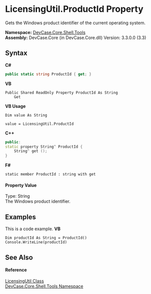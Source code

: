 # LicensingUtil.ProductId Property 
 

Gets the Windows product identifier of the current operating system.

**Namespace:**&nbsp;<a href="N_DevCase_Core_Shell_Tools">DevCase.Core.Shell.Tools</a><br />**Assembly:**&nbsp;DevCase.Core (in DevCase.Core.dll) Version: 3.3.0.0 (3.3)

## Syntax

**C#**<br />
``` C#
public static string ProductId { get; }
```

**VB**<br />
``` VB
Public Shared ReadOnly Property ProductId As String
	Get
```

**VB Usage**<br />
``` VB Usage
Dim value As String

value = LicensingUtil.ProductId

```

**C++**<br />
``` C++
public:
static property String^ ProductId {
	String^ get ();
}
```

**F#**<br />
``` F#
static member ProductId : string with get

```


#### Property Value
Type: String<br />The Windows product identifier.

## Examples
This is a code example. 
**VB**<br />
``` VB
Dim productId As String = ProductId()
Console.WriteLine(productId)
```


## See Also


#### Reference
<a href="T_DevCase_Core_Shell_Tools_LicensingUtil">LicensingUtil Class</a><br /><a href="N_DevCase_Core_Shell_Tools">DevCase.Core.Shell.Tools Namespace</a><br />